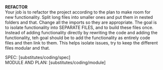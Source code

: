 **REFACTOR**  
Your job is to refactor the project according to the plan to make room for new functionality. Split long files into smaller ones and put them in nested folders and that. Change all the imports so they are appropriate. The goal is to isolate functionality into SEPARATE FILES, and to build these files once. Instead of adding functionality directly by rewriting the code and adding the functionality, teh goal should be to add the functionality as entirely code files and then link to them. This helps isolate issues, try to keep the different files modular and that.

SPEC: [substitutes/coding/spec]  
MODULE AND PLAN: [substitutes/coding/module]
